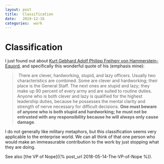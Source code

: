 ```yaml
---
layout: post
title:  Classification 
date:   2019-12-16 
categories:  work 
---
```


# Classification


I just found out about [Kurt Gebhard Adolf Philipp Freiherr von Hammerstein-Equord](https://en.wikipedia.org/wiki/Kurt_von_Hammerstein-Equord), and specifically this wonderful quote of his (emphasis mine):

> There are clever, hardworking, stupid, and lazy officers. Usually two characteristics are combined. Some are clever and hardworking; their place is the General Staff. The next ones are stupid and lazy; they make up 90 percent of every army and are suited to routine duties. Anyone who is both clever and lazy is qualified for the highest leadership duties, because he possesses the mental clarity and strength of nerve necessary for difficult decisions. **One must beware of anyone who is both stupid and hardworking; he must not be entrusted with any responsibility because he will always only cause damage**.

I do not generally like military metaphors, but this classification seems very applicable to the enterprise world. We can all think of that one person who would make an immeasurable contribution to the work by just stopping what they are doing.

See also [the VP of Nope]({% post_url 2018-05-14-The-VP-of-Nope %}).

